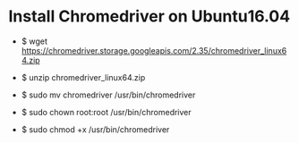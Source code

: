 # Install Chromedriver on Ubuntu16.04

* $ wget https://chromedriver.storage.googleapis.com/2.35/chromedriver_linux64.zip
* $ unzip chromedriver_linux64.zip

* $ sudo mv chromedriver /usr/bin/chromedriver
* $ sudo chown root:root /usr/bin/chromedriver
* $ sudo chmod +x /usr/bin/chromedriver

